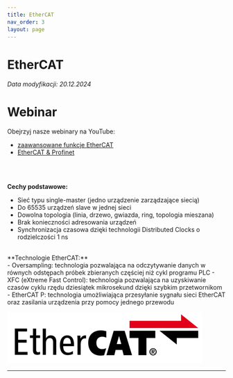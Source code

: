 ```yaml
---
title: EtherCAT
nav_order: 3
layout: page
---
```


# EtherCAT
<h6> Data modyfikacji: 20.12.2024 </h6>

# Webinar

Obejrzyj nasze webinary na YouTube:
<br>
- [zaawansowane funkcje EtherCAT](https://www.youtube.com/watch?v=YyM8JJXCjLE&list=PLCdWZ6-IFaTEhfNxIT1bXeWV8k4QoegVv&index=6)
- [EtherCAT & Profinet](https://www.youtube.com/watch?v=zf_Ihd789ac&list=PLCdWZ6-IFaTEhfNxIT1bXeWV8k4QoegVv&index=27)
<br>
<br>

**Cechy podstawowe:**
<br>
- Sieć typu single-master (jedno urządzenie zarządzające siecią)
- Do 65535 urządzeń slave w jednej sieci
- Dowolna topologia (linia, drzewo, gwiazda, ring, topologia mieszana)
- Brak konieczności adresowania urządzeń
- Synchronizacja czasowa dzięki technologii Distributed Clocks o rodzielczości 1 ns

<br>
**Technologie EtherCAT:**
<br>
- Oversampling: technologia pozwalająca na odczytywanie danych w równych odstępach próbek zbieranych częściej niż cykl programu PLC
- XFC (eXtreme Fast Control): technologia pozwalająca na uzyskiwanie czasów cyklu rzędu dziesiątek mikrosekund dzięki szybkim przetwornikom
- EtherCAT P: technologia umożliwiająca przesyłanie sygnału sieci EtherCAT oraz zasilania urządzenia przy pomocy jednego przewodu

![EtherCAT](EtherCAT.png "EtherCAT")



---
